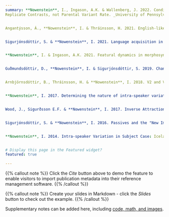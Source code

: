 ```yaml
---
summary: **Nowenstein**, I., Ingason, A.K. & Wallenberg, J. 2022. Conditioned Variation: Children 
Replicate Contrasts, not Parental Variant Rate. _University of Pennsylvania Working Papers in Linguistics_, 28(2), 14.


Angantýsson, Á., **Nowenstein**, I. & Thráinsson, H. 2021. English-like V3 orders in matrix clauses in Icelandic. _Working Papers in Scandinavian Syntax_, 106, 17-46.


Sigurjónsdóttir, S. & **Nowenstein**, I. 2021. Language acquisition in the digital age: L2 English input effects on children’s L1 Icelandic. _Second Language Research_, 37(4), 697–723.


**Nowenstein**, I. & Ingason, A.K. 2021. Featural dynamics in morphosyntactic change. In J.G. Jónsson & Th. Eythórsson (eds.), _Syntactic features and the limits of syntactic change_, p. 301–320. Oxford University Press. 


Guðmundsdóttir, D., **Nowenstein**, I. & Sigurjónsdóttir, S. 2019. Changing Variation: Diffuse Directionality in Icelandic Subject Case Substitution. _University of Pennsylvania Working Papers in Linguistics_, 25(1), 13.


Arnbjörnsdóttir, B., Thráinsson, H. & **Nowenstein**, I. 2018. V2 and V3 orders in North-American Icelandic. _Journal of Language Contact_, 11(3), 379–413.


**Nowenstein**, I. 2017. Determining the nature of intra-speaker variation. In H. Thráinsson, C. Heycock, Z. Svabo & H. P. Petersen (eds.): _Syntactic Variation in Insular Scandinavian_, p. 92–112. John Benjamins.


Wood, J., Sigurðsson E.F. & **Nowenstein**, I. 2017. Inverse Attraction in Icelandic Relative Clauses. In H. Thráinsson, C. Heycock, Z. Svabo & H. P. Petersen (eds.): _Syntactic Variation in Insular Scandinavian_, p. 200-232. John Benjamins.


Sigurjónsdóttir, S. & **Nowenstein**, I. 2016. Passives and the "New Impersonal Construction" in Icelandic Language Acquisition. In L. Perkins, R. Dudley, J. Gerard & K. Hitczenko (eds.): _Selected Proceedings of the 6th Conference on Generative Approaches to Language Acquisition North America_, p. 110-121. Cascadilla Press.


**Nowenstein**, I. 2014. Intra-speaker Variation in Subject Case: Icelandic. _University of Pennsylvania Working Papers in Linguistics_, 20(1), 28.


# Display this page in the Featured widget?
featured: true

---
```


{{% callout note %}}
Click the _Cite_ button above to demo the feature to enable visitors to import publication metadata into their reference management software.
{{% /callout %}}

{{% callout note %}}
Create your slides in Markdown - click the _Slides_ button to check out the example.
{{% /callout %}}

Supplementary notes can be added here, including [code, math, and images](https://wowchemy.com/docs/writing-markdown-latex/).
